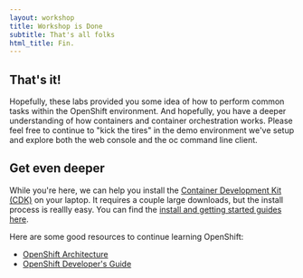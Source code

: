 ```yaml
---
layout: workshop
title: Workshop is Done
subtitle: That's all folks
html_title: Fin.
---
```


## That's it!
Hopefully, these labs provided you some idea of how to perform common tasks within the OpenShift environment.  And hopefully, you have a deeper understanding of how containers and container orchestration works.  Please feel free to continue to "kick the tires" in the demo environment we've setup and explore both the web console and the oc command line client.

## Get even deeper
While you're here, we can help you install the [Container Development Kit (CDK)][3] on your laptop.  It requires a couple large downloads, but the install process is reallly easy.  You can find the [install and getting started guides here][4].

Here are some good resources to continue learning OpenShift:
* [OpenShift Architecture][1]
* [OpenShift Developer's Guide][2]

[1]: https://docs.openshift.com/container-platform/3.3/architecture/core_concepts/index.html
[2]: https://docs.openshift.com/container-platform/3.3/dev_guide/index.html
[3]: http://developers.redhat.com/products/cdk/overview/
[4]: http://developers.redhat.com/products/cdk/docs-and-apis/